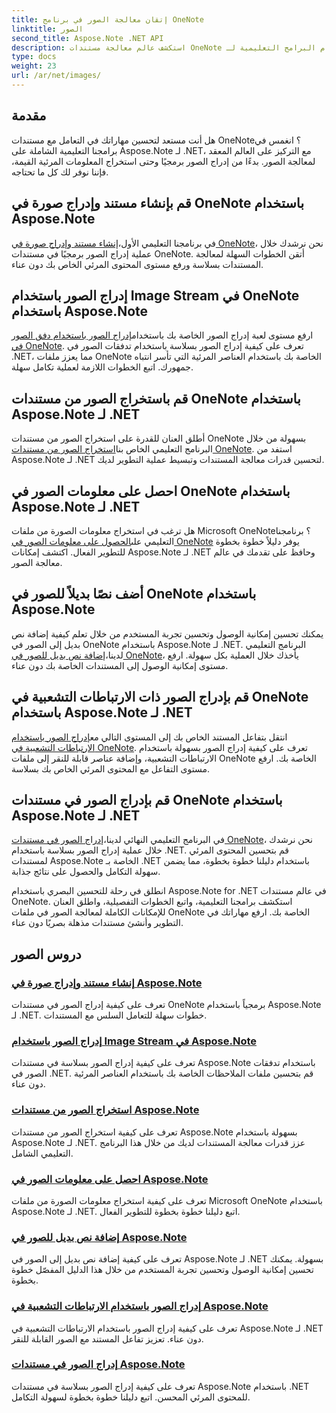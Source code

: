 ```yaml
---
title: إتقان معالجة الصور في برنامج OneNote
linktitle: الصور
second_title: Aspose.Note .NET API
description: استكشف عالم معالجة مستندات OneNote باستخدام البرامج التعليمية لـ Aspose.Note for .NET حول التعامل السلس مع الصور. ارفع المحتوى المرئي الخاص بك دون عناء.
type: docs
weight: 23
url: /ar/net/images/
---
```

## مقدمة

هل أنت مستعد لتحسين مهاراتك في التعامل مع مستندات OneNote؟ انغمس في برامجنا التعليمية الشاملة على Aspose.Note لـ .NET، مع التركيز على العالم المعقد لمعالجة الصور. بدءًا من إدراج الصور برمجيًا وحتى استخراج المعلومات المرئية القيمة، فإننا نوفر لك كل ما تحتاجه.

## قم بإنشاء مستند وإدراج صورة في OneNote باستخدام Aspose.Note
 في برنامجنا التعليمي الأول،[إنشاء مستند وإدراج صورة في OneNote](./build-doc-insert-image/)، نحن نرشدك خلال عملية إدراج الصور برمجيًا في مستندات OneNote. أتقن الخطوات السهلة لمعالجة المستندات بسلاسة ورفع مستوى المحتوى المرئي الخاص بك دون عناء.

## إدراج الصور باستخدام Image Stream في OneNote باستخدام Aspose.Note
 ارفع مستوى لعبة إدراج الصور الخاصة بك باستخدام[إدراج الصور باستخدام دفق الصور في OneNote](./insert-image-using-image-stream/). تعرف على كيفية إدراج الصور بسلاسة باستخدام تدفقات الصور في .NET، مما يعزز ملفات OneNote الخاصة بك باستخدام العناصر المرئية التي تأسر انتباه جمهورك. اتبع الخطوات اللازمة لعملية تكامل سهلة.

## قم باستخراج الصور من مستندات OneNote باستخدام Aspose.Note لـ .NET
 أطلق العنان للقدرة على استخراج الصور من مستندات OneNote بسهولة من خلال البرنامج التعليمي الخاص بنا[استخراج الصور من مستندات OneNote](./extract-images/). استفد من Aspose.Note لـ .NET لتحسين قدرات معالجة المستندات وتبسيط عملية التطوير لديك.

## احصل على معلومات الصور في OneNote باستخدام Aspose.Note لـ .NET
 هل ترغب في استخراج معلومات الصورة من ملفات Microsoft OneNote؟ برنامجنا التعليمي على[الحصول على معلومات الصور في OneNote](./get-info-of-images/) يوفر دليلاً خطوة بخطوة للتطوير الفعال. اكتشف إمكانات Aspose.Note لـ .NET وحافظ على تقدمك في عالم معالجة الصور.

## أضف نصًا بديلاً للصور في OneNote باستخدام Aspose.Note
 يمكنك تحسين إمكانية الوصول وتحسين تجربة المستخدم من خلال تعلم كيفية إضافة نص بديل إلى الصور في OneNote باستخدام Aspose.Note لـ .NET. البرنامج التعليمي لدينا،[إضافة نص بديل للصور في OneNote](./image-alternative-text/)، يأخذك خلال العملية بكل سهولة. ارفع مستوى إمكانية الوصول إلى المستندات الخاصة بك دون عناء.

## قم بإدراج الصور ذات الارتباطات التشعبية في OneNote باستخدام Aspose.Note لـ .NET
 انتقل بتفاعل المستند الخاص بك إلى المستوى التالي مع[إدراج الصور باستخدام الارتباطات التشعبية في OneNote](./insert-image-hyperlink/). تعرف على كيفية إدراج الصور بسهولة باستخدام الارتباطات التشعبية، وإضافة عناصر قابلة للنقر إلى ملفات OneNote الخاصة بك. ارفع مستوى التفاعل مع المحتوى المرئي الخاص بك بسلاسة.

## قم بإدراج الصور في مستندات OneNote باستخدام Aspose.Note لـ .NET
 في البرنامج التعليمي النهائي لدينا،[إدراج الصور في مستندات OneNote](./insert-images/)، نحن نرشدك خلال عملية إدراج الصور بسلاسة باستخدام .NET. قم بتحسين المحتوى المرئي لمستندات Aspose.Note الخاصة بـ .NET باستخدام دليلنا خطوة بخطوة، مما يضمن سهولة التكامل والحصول على نتائج جذابة.

انطلق في رحلة للتحسين البصري باستخدام Aspose.Note for .NET في عالم مستندات OneNote. استكشف برامجنا التعليمية، واتبع الخطوات التفصيلية، واطلق العنان للإمكانات الكاملة لمعالجة الصور في ملفات OneNote الخاصة بك. ارفع مهاراتك في التطوير وأنشئ مستندات مذهلة بصريًا دون عناء.
## دروس الصور
### [إنشاء مستند وإدراج صورة في Aspose.Note](./build-doc-insert-image/)
تعرف على كيفية إدراج الصور في مستندات OneNote برمجياً باستخدام Aspose.Note لـ .NET. خطوات سهلة للتعامل السلس مع المستندات.
### [إدراج الصور باستخدام Image Stream في Aspose.Note](./insert-image-using-image-stream/)
تعرف على كيفية إدراج الصور بسلاسة في مستندات Aspose.Note باستخدام تدفقات الصور في .NET. قم بتحسين ملفات الملاحظات الخاصة بك باستخدام العناصر المرئية دون عناء.
### [استخراج الصور من مستندات Aspose.Note](./extract-images/)
تعرف على كيفية استخراج الصور من مستندات Aspose.Note بسهولة باستخدام Aspose.Note لـ .NET. عزز قدرات معالجة المستندات لديك من خلال هذا البرنامج التعليمي الشامل.
### [احصل على معلومات الصور في Aspose.Note](./get-info-of-images/)
تعرف على كيفية استخراج معلومات الصورة من ملفات Microsoft OneNote باستخدام Aspose.Note لـ .NET. اتبع دليلنا خطوة بخطوة للتطوير الفعال.
### [إضافة نص بديل للصور في Aspose.Note](./image-alternative-text/)
تعرف على كيفية إضافة نص بديل إلى الصور في Aspose.Note لـ .NET بسهولة. يمكنك تحسين إمكانية الوصول وتحسين تجربة المستخدم من خلال هذا الدليل المفصّل خطوة بخطوة.
### [إدراج الصور باستخدام الارتباطات التشعبية في Aspose.Note](./insert-image-hyperlink/)
تعرف على كيفية إدراج الصور باستخدام الارتباطات التشعبية في Aspose.Note لـ .NET دون عناء. تعزيز تفاعل المستند مع الصور القابلة للنقر.
### [إدراج الصور في مستندات Aspose.Note](./insert-images/)
تعرف على كيفية إدراج الصور بسلاسة في مستندات Aspose.Note باستخدام .NET للمحتوى المرئي المحسن. اتبع دليلنا خطوة بخطوة لسهولة التكامل.